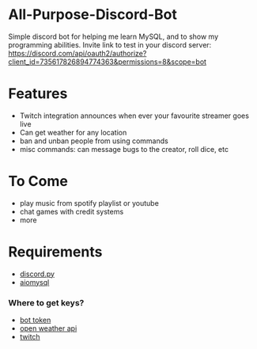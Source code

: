 # All-Purpose-Discord-Bot
Simple discord bot for helping me learn MySQL, and to show my programming abilities.
Invite link to test in your discord server:
https://discord.com/api/oauth2/authorize?client_id=735617826894774363&permissions=8&scope=bot

# Features
- Twitch integration announces when ever your favourite streamer goes live
- Can get weather for any location
- ban and unban people from using commands
- misc commands: can message bugs to the creator, roll dice, etc

# To Come
- play music from spotify playlist or youtube
- chat games with credit systems
- more

# Requirements
- [discord.py](https://github.com/Rapptz/discord.py)
- [aiomysql](https://github.com/aio-libs/aiomysql)

### Where to get keys?
- [bot token](https://discordpy.readthedocs.io/en/latest/discord.html)
- [open weather api](https://openweathermap.org/guide#how)
- [twitch](https://dev.twitch.tv/docs/v5)